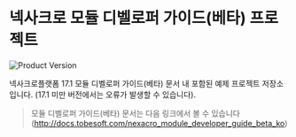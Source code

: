 # 넥사크로 모듈 디벨로퍼 가이드(베타) 프로젝트

![Product Version](https://img.shields.io/badge/nexacro%20module%20developer-beta-blue.svg)

넥사크로플랫폼 17.1 모듈 디벨로퍼 가이드(베타) 문서 내 포함된 예제 프로젝트 저장소입니다.
(17.1 미만 버전에서는 오류가 발생할 수 있습니다).

> 모듈 디벨로퍼 가이드(베타) 문서는 다음 링크에서 볼 수 있습니다 (http://docs.tobesoft.com/nexacro_module_developer_guide_beta_ko)
